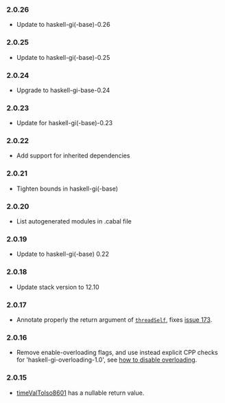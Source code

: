 ### 2.0.26

+ Update to haskell-gi(-base)-0.26

### 2.0.25

+ Update to haskell-gi(-base)-0.25

### 2.0.24

+ Upgrade to haskell-gi-base-0.24

### 2.0.23

+ Update for haskell-gi(-base)-0.23

### 2.0.22

+ Add support for inherited dependencies

### 2.0.21

+ Tighten bounds in haskell-gi(-base)

### 2.0.20

+ List autogenerated modules in .cabal file

### 2.0.19

+ Update to haskell-gi(-base) 0.22

### 2.0.18

+ Update stack version to 12.10

### 2.0.17

+ Annotate properly the return argument of [`threadSelf`](https://hackage.haskell.org/package/gi-glib/docs/GI-GLib-Structs-Thread.html#v:threadSelf), fixes [issue 173](https://github.com/haskell-gi/haskell-gi/issues/173).

### 2.0.16

+ Remove enable-overloading flags, and use instead explicit CPP checks for 'haskell-gi-overloading-1.0', see [how to disable overloading](https://github.com/haskell-gi/haskell-gi/wiki/Overloading\#disabling-overloading).

### 2.0.15

+ [timeValToIso8601](https://hackage.haskell.org/package/gi-glib/docs/GI-GLib-Structs-TimeVal.html#v:timeValToIso8601) has a nullable return value.
